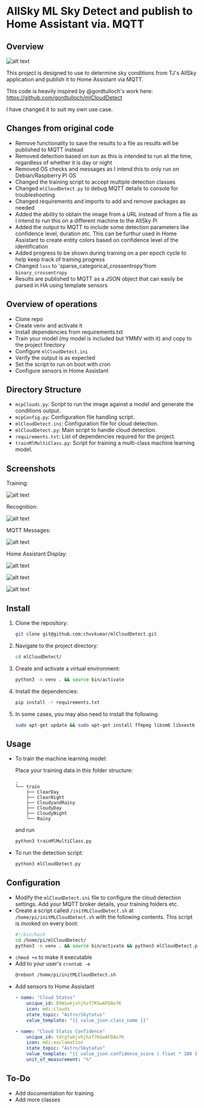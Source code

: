 # AllSky ML Sky Detect and publish to Home Assistant via. MQTT

## Overview

![alt text](/images/banner.png)

This project is designed to use to determine sky conditions from TJ's AllSky application and publish it to Home Assistant via MQTT. 

This code is heavily inspired by @gordtulloch's work here:
https://github.com/gordtulloch/mlCloudDetect

I have changed it to suit my own use case.

## Changes from original code
- Remove functionality to save the results to a file as results will be published to MQTT instead
- Removed detection based on sun as this is intended to run all the time, regardless of whether it is day or night
- Removed OS checks and messages as I intend this to only run on Debian/Raspberry PI OS
- Changed the training script to accept multiple detection classes
- Changed `mlCloudDetect.py` to debug MQTT details to console for troubleshooting
- Changed requirements and imports to add and remove packages as needed
- Added the ability to obtain the image from a URL instead of from a file as I intend to run this on a different machine to the AllSky Pi
- Added the output to MQTT to include some detection parameters like confidence level, duration etc. This can be furthur used in Home Assistant to create entity colors based on confidence level of the identification
- Added progress to be shown during training on a per epoch cycle to help keep track of  training progress
- Changed `loss` to 'sparse_categorical_crossentropy'from `binary_crossentropy`
- Results are published to MQTT as a JSON object that can easily be parsed in HA using template sensors

## Overview of operations

- Clone repo
- Create venv and activate it
- Install dependencies from requirements.txt
- Train your model (my model is included but YMMV with it) and copy to the project firectory
- Configure `mlCloudDetect.ini`
- Verify the output is as expected
- Set the script to run on boot with cron
- Configure sensors in Home Assistant


## Directory Structure

- `mcpClouds.py`: Script to run the image against a model and generate the conditions output.
- `mcpConfig.py`: Configuration file handling script.
- `mlCloudDetect.ini`: Configuration file for cloud detection.
- `mlCloudDetect.py`: Main script to handle cloud detection.
- `requirements.txt`: List of dependencies required for the project.
- `trainMlMultiClass.py`: Script for training a multi-class machine learning model.

## Screenshots

Training:

![alt text](/images/training.png)

Recognition:

![alt text](/images/recognition.png)

MQTT Messages:

![alt text](/images/mqtt.png)

Home Assistant Display:

![alt text](/images/dash1.png)

![alt text](/images/dash2.png)

![alt text](/images/dashboard.png)


## Install

1. Clone the repository:
    ```sh
    git clone git@github.com:chvvkumar/mlCloudDetect.git
    ```
2. Navigate to the project directory:
    ```sh
    cd mlCloudDetect/
    ```
3. Create and activate a virtual environment:
    ```sh
    python3 -m venv . && source bin/activate
    ```
4. Install the dependencies:
    ```sh
    pip install -r requirements.txt
    ```
5. In some cases, you may also need to install the following 
    ```sh
    sudo apt-get update && sudo apt-get install ffmpeg libsm6 libxext6
    ```

## Usage

- To train the machine learning model:

    Place your training data in this folder structure:
    ```
    .
    └── train
        ├── ClearDay
        ├── ClearNight
        ├── CloudyandRainy
        ├── CloudyDay
        ├── CloudyNight
        └── Rainy
    ```
    and run
    ```sh
    python3 trainMlMultiClass.py
    ```
- To run the detection script:
    ```sh
    python3 mlCloudDetect.py
    ```
## Configuration

- Modify the `mlCloudDetect.ini` file to configure the cloud detection settings. Add your MQTT broker details, your training folders etc.
- Create a script called `/initMLCloudDetect.sh` at `/home/pi/initMLCloudDetect.sh` with the following contents. This script is invoked on every boot:
    ```sh
    #!/bin/bash
    cd /home/pi/mlCloudDetect/
    python3 -m venv . && source bin/activate && python3 mlCloudDetect.py
    ```
- `chmod +x` to make it executable
- Add to your user's `crontab -e`
    ```sh
    @reboot /home/pi/initMLCloudDetect.sh
    ```
- Add sensors to Home Assistant
    ```yaml
    - name: "Cloud Status"
        unique_id: DXWiwkjvhjhzf7KGwAFDAo7K
        icon: mdi:clouds
        state_topic: "Astro/Skytatus"
        value_template: "{{ value_json.class_name }}"

    - name: "Cloud Status Confidence"
        unique_id: tdrgfwkjvhjhzf7KGwAFDAo7K
        icon: mdi:exclamation
        state_topic: "Astro/Skytatus"
        value_template: "{{ value_json.confidence_score | float * 100 }}"
        unit_of_measurement: "%"
    ```
## To-Do

- Add documentation for training
- Add more classes